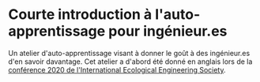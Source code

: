 # Courte introduction à l'auto-apprentissage pour ingénieur.es

Un atelier d'auto-apprentissage visant à donner le goût à des ingénieur.es d'en savoir davantage. Cet atelier a d'abord été donné en anglais lors de la [conférence 2020 de l'International Ecological Engineering Society](https://nextjournal.com/essicolo/cc2020).